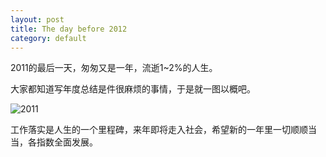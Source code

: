 ```yaml
---
layout: post
title: The day before 2012
category: default
---
```


2011的最后一天，匆匆又是一年，流逝1~2%的人生。

大家都知道写年度总结是件很麻烦的事情，于是就一图以概吧。

![2011](http://blog.toraleap.com/wp-content/uploads/2011/12/2011.png)

工作落实是人生的一个里程碑，来年即将走入社会，希望新的一年里一切顺顺当当，各指数全面发展。